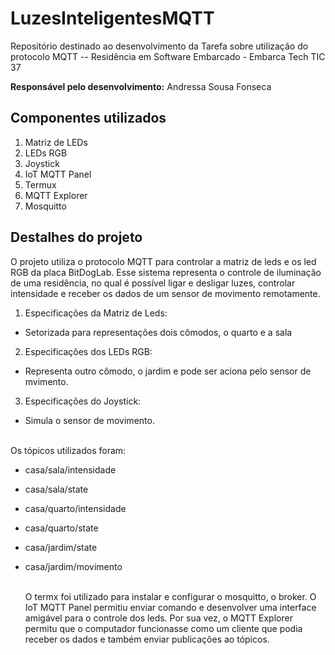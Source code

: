 # LuzesInteligentesMQTT
Repositório destinado ao desenvolvimento da Tarefa sobre utilização do protocolo MQTT -- Residência em Software Embarcado - Embarca Tech TIC 37

__Responsável pelo desenvolvimento:__
Andressa Sousa Fonseca

## Componentes utilizados
1) Matriz de LEDs
2) LEDs RGB
3) Joystick
4) IoT MQTT Panel
5) Termux
6) MQTT Explorer
7) Mosquitto

## Destalhes do projeto

O projeto utiliza o protocolo MQTT para controlar a matriz de leds e os led RGB da placa BitDogLab. Esse sistema representa o controle de iluminação de uma residência, no qual é possível ligar e desligar luzes, controlar intensidade e receber os dados de um sensor de movimento remotamente.
<br>
1) Especificações da Matriz de Leds:
- Setorizada para representações dois cômodos, o quarto e a sala

2) Especificações dos LEDs RGB:
- Representa outro cômodo, o jardim e pode ser aciona pelo sensor de mvimento.
  
3) Especificações do Joystick:
- Simula o sensor de movimento.
  
<br>Os tópicos utilizados foram:
- casa/sala/intensidade
- casa/sala/state
- casa/quarto/intensidade
- casa/quarto/state
- casa/jardim/state
- casa/jardim/movimento

  <br>O termx foi utilizado para instalar e configurar o mosquitto, o broker. O IoT MQTT Panel permitiu enviar comando e desenvolver uma interface amigável para o controle dos leds. Por sua vez, o MQTT Explorer permitu que o computador funcionasse como um cliente que podia receber os dados e também enviar publicações ao tópicos.


   

   

